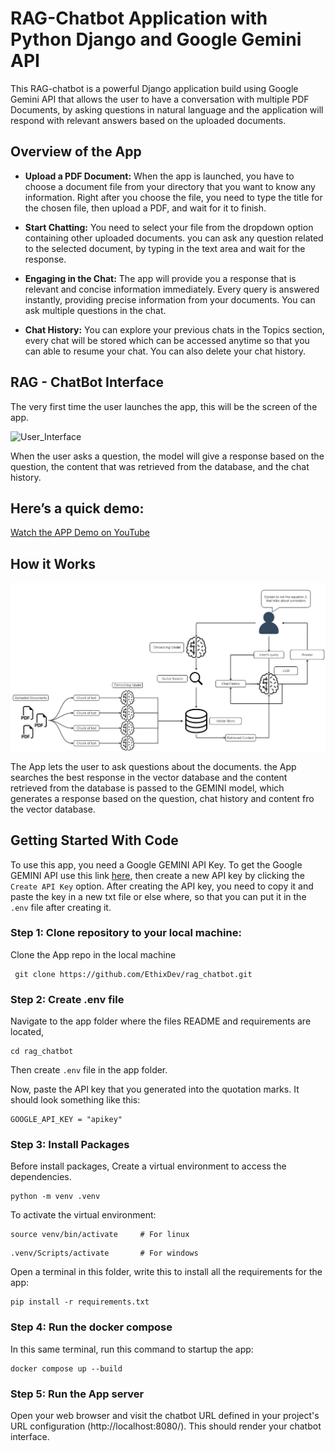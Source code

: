 # RAG-Chatbot Application with Python Django and Google Gemini API

This RAG-chatbot is a powerful Django application build using Google Gemini API that allows the user to have a conversation with multiple PDF Documents, by asking questions in natural language and the application will respond with relevant answers based on the uploaded documents.

## Overview of the App

- **Upload a PDF Document:** When the app is launched, you have to choose a document file from your directory that you want to know any information. Right after you choose the file, you need to type the title for the chosen file, then upload a PDF, and wait for it to finish.
  
- **Start Chatting:**  You need to select your file from the dropdown option containing other uploaded documents. you can ask any question related to the selected document, by typing in the text area and wait for the response.

- **Engaging in the Chat:** The app will provide you a response that is relevant and concise information immediately. Every query is answered instantly, providing precise information from your documents. You can ask multiple questions in the chat.

- **Chat History:** You can explore your previous chats in the Topics section, every chat will be stored which can be accessed anytime so that you can able to resume your chat. You can also delete your chat history.

## RAG - ChatBot Interface

The very first time the user launches the app, this will be the screen of the app.

![User_Interface]()

When the user asks a question, the model will give a response based on the question, the content that was retrieved from the database, and the chat history.

## Here’s a quick demo:

[Watch the APP Demo on YouTube](https://youtu.be/jWK2ZX2foAs)

## How it Works

![Project_Schema](images/project_schema.png)

The App lets the user to ask questions about the documents. the App searches the best response in the vector database and the content retrieved from the database is passed to the GEMINI model, which generates a response based on the question, chat history and content fro the vector database.

## Getting Started With Code

To use this app, you need a Google GEMINI API Key. To get the Google GEMINI API use this link [here](https://aistudio.google.com/app/apikey), then create a new API key by clicking the `Create API Key` option. After creating the API key, you need to copy it and paste the key in a new txt file or else where, so that you can put it in the `.env` file after creating it.

### Step 1: Clone repository to your local machine:
Clone the App repo in the local machine

```shell
 git clone https://github.com/EthixDev/rag_chatbot.git
```

### Step 2: Create .env file
Navigate to the app folder where the files README and requirements are located,

```shell
cd rag_chatbot
```
Then create `.env` file in the app folder.

Now, paste the API key that you generated into the quotation marks. It should look something like this:

```shell
GOOGLE_API_KEY = "apikey"
```
### Step 3: Install Packages
Before install packages, Create a virtual environment to access the dependencies.

```shell
python -m venv .venv
```

To activate the virtual environment:

```shell
source venv/bin/activate     # For linux
```
```shell
.venv/Scripts/activate       # For windows 
```

Open a terminal in this folder, write this to install all the requirements for the app:

```shell
pip install -r requirements.txt
```

### Step 4: Run the docker compose
In this same terminal, run this command to startup the app:

```shell
docker compose up --build
```

### Step 5: Run the App server
Open your web browser and visit the chatbot URL defined in your project's URL configuration (http://localhost:8080/). This should render your chatbot interface.
